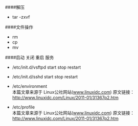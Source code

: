 
####解压
- tar -zxvf

####文件操作
- rm
- cp
- mv

####启动 关闭 重启 服务
- /etc/init.d/vsftpd start stop restart
- /etc/init.d/sshd start stop restart

- /etc/environment  
  本篇文章来源于 Linux公社网站(www.linuxidc.com)  原文链接：http://www.linuxidc.com/Linux/2011-01/31367p2.htm
- /etc/profile  
  本篇文章来源于 Linux公社网站(www.linuxidc.com)  原文链接：http://www.linuxidc.com/Linux/2011-01/31367p2.htm
